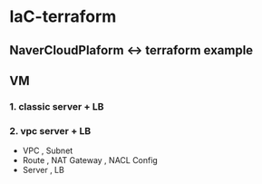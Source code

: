# IaC-terraform

## NaverCloudPlaform <-> terraform example

## VM

### 1. classic server + LB
### 2. vpc server + LB 
* VPC , Subnet
* Route , NAT Gateway , NACL Config
* Server , LB
